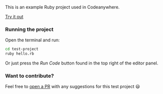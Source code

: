This is an example Ruby project used in Codeanywhere.

[Try it out](https://app.codeanywhere.com/workspace#https://github.com/Codeanywhere-Templates/ruby)

### Running the project

Open the terminal and run:
```sh
cd test-project
ruby hello.rb
```
Or just press the *Run Code* button found in the top right of the editor panel.
### Want to contribute?

Feel free to [open a PR](https://github.com/Codeanywhere-Templates/ruby) with any suggestions for this test project 😃 